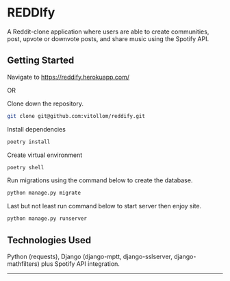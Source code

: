 # REDDIfy

A Reddit-clone application where users are able to create communities, post, upvote or downvote posts, and share music using the Spotify API.

## Getting Started

Navigate to https://reddify.herokuapp.com/

OR

Clone down the repository.

```bash
git clone git@github.com:vitollom/reddify.git
```

Install dependencies

```bash
poetry install
```

Create virtual environment

```bash 
poetry shell
```

Run migrations using the command below to create the database.

```bash
python manage.py migrate
```

Last but not least run command below to start server then enjoy site.

```bash
python manage.py runserver
```

## Technologies Used
Python (requests), Django (django-mptt, django-sslserver, django-mathfilters) plus Spotify API integration.

---




